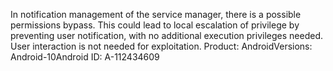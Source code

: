 In notification management of the service manager, there is a possible permissions bypass. This could lead to local escalation of privilege by preventing user notification, with no additional execution privileges needed. User interaction is not needed for exploitation. Product: AndroidVersions: Android-10Android ID: A-112434609